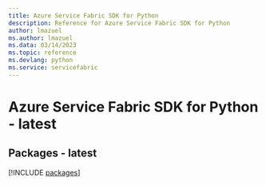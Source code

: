 ```yaml
---
title: Azure Service Fabric SDK for Python
description: Reference for Azure Service Fabric SDK for Python
author: lmazuel
ms.author: lmazuel
ms.data: 03/14/2023
ms.topic: reference
ms.devlang: python
ms.service: servicefabric
---
```

# Azure Service Fabric SDK for Python - latest
## Packages - latest
[!INCLUDE [packages](service-fabric-index.md)]